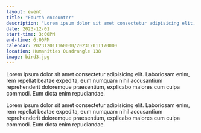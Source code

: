 ```yaml
---
layout: event
title: "Fourth encounter"
description: "Lorem ipsum dolor sit amet consectetur adipisicing elit. Laboriosam enim, rem repellat beatae expedita. Lorem ipsum."
date: 2023-12-01
start-time: 3:00PM
end-time: 6:00PM
calendar: 20231201T160000/20231201T170000
location: Humanities Quadrangle 138
image: bird3.jpg
---
```


Lorem ipsum dolor sit amet consectetur adipisicing elit. Laboriosam enim, rem repellat beatae expedita, eum numquam nihil accusantium reprehenderit doloremque praesentium, explicabo maiores cum culpa commodi. Eum dicta enim repudiandae.

Lorem ipsum dolor sit amet consectetur adipisicing elit. Laboriosam enim, rem repellat beatae expedita, eum numquam nihil accusantium reprehenderit doloremque praesentium, explicabo maiores cum culpa commodi. Eum dicta enim repudiandae.
